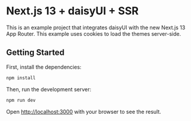 # Next.js 13 + daisyUI + SSR

This is an example project that integrates daisyUI with the new Next.js 13 App Router. This example uses cookies to load the themes server-side.

## Getting Started

First, install the dependencies:

```bash
npm install
```

Then, run the development server:

```bash
npm run dev
```

Open [http://localhost:3000](http://localhost:3000) with your browser to see the result.
